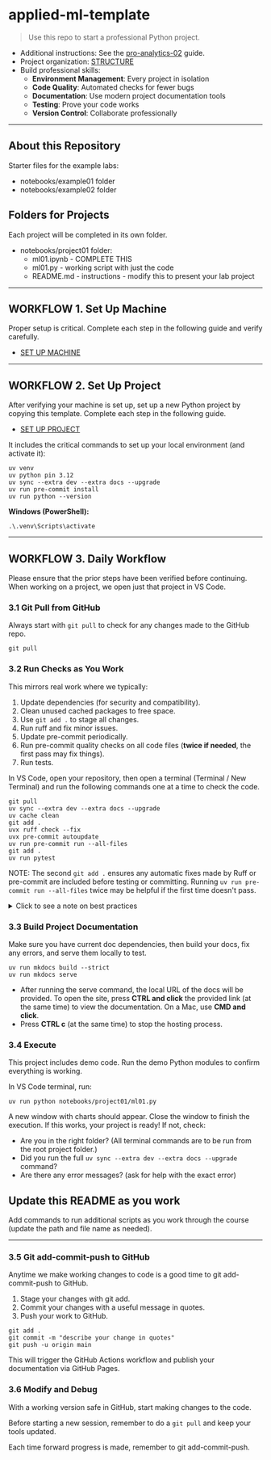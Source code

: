 # applied-ml-template

> Use this repo to start a professional Python project.

- Additional instructions: See the [pro-analytics-02](https://denisecase.github.io/pro-analytics-02/) guide.
- Project organization: [STRUCTURE](./STRUCTURE.md)
- Build professional skills:
  - **Environment Management**: Every project in isolation
  - **Code Quality**: Automated checks for fewer bugs
  - **Documentation**: Use modern project documentation tools
  - **Testing**: Prove your code works
  - **Version Control**: Collaborate professionally

---

## About this Repository

Starter files for the example labs:

- notebooks/example01 folder
- notebooks/example02 folder

## Folders for Projects

Each project will be completed in its own folder.

- notebooks/project01 folder:
  - ml01.ipynb - COMPLETE THIS
  - ml01.py - working script with just the code
  - README.md - instructions - modify this to present your lab project

---

## WORKFLOW 1. Set Up Machine

Proper setup is critical.
Complete each step in the following guide and verify carefully.

- [SET UP MACHINE](./SET_UP_MACHINE.md)

---

## WORKFLOW 2. Set Up Project

After verifying your machine is set up, set up a new Python project by copying this template.
Complete each step in the following guide.

- [SET UP PROJECT](./SET_UP_PROJECT.md)

It includes the critical commands to set up your local environment (and activate it):

```shell
uv venv
uv python pin 3.12
uv sync --extra dev --extra docs --upgrade
uv run pre-commit install
uv run python --version
```

**Windows (PowerShell):**

```shell
.\.venv\Scripts\activate
```
---

## WORKFLOW 3. Daily Workflow

Please ensure that the prior steps have been verified before continuing.
When working on a project, we open just that project in VS Code.

### 3.1 Git Pull from GitHub

Always start with `git pull` to check for any changes made to the GitHub repo.

```shell
git pull
```

### 3.2 Run Checks as You Work

This mirrors real work where we typically:

1. Update dependencies (for security and compatibility).
2. Clean unused cached packages to free space.
3. Use `git add .` to stage all changes.
4. Run ruff and fix minor issues.
5. Update pre-commit periodically.
6. Run pre-commit quality checks on all code files (**twice if needed**, the first pass may fix things).
7. Run tests.

In VS Code, open your repository, then open a terminal (Terminal / New Terminal) and run the following commands one at a time to check the code.

```shell
git pull
uv sync --extra dev --extra docs --upgrade
uv cache clean
git add .
uvx ruff check --fix
uvx pre-commit autoupdate
uv run pre-commit run --all-files
git add .
uv run pytest
```

NOTE: The second `git add .` ensures any automatic fixes made by Ruff or pre-commit are included before testing or committing.
Running `uv run pre-commit run --all-files` twice may be helpful if the first time doesn't pass. 

<details>
<summary>Click to see a note on best practices</summary>

`uvx` runs the latest version of a tool in an isolated cache, outside the virtual environment.
This keeps the project light and simple, but behavior can change when the tool updates.
For fully reproducible results, or when you need to use the local `.venv`, use `uv run` instead.

</details>

### 3.3 Build Project Documentation

Make sure you have current doc dependencies, then build your docs, fix any errors, and serve them locally to test.

```shell
uv run mkdocs build --strict
uv run mkdocs serve
```

- After running the serve command, the local URL of the docs will be provided. To open the site, press **CTRL and click** the provided link (at the same time) to view the documentation. On a Mac, use **CMD and click**.
- Press **CTRL c** (at the same time) to stop the hosting process.

### 3.4 Execute

This project includes demo code.
Run the demo Python modules to confirm everything is working.

In VS Code terminal, run:

```shell
uv run python notebooks/project01/ml01.py
```

A new window with charts should appear. Close the window to finish the execution. 
If this works, your project is ready! If not, check:

- Are you in the right folder? (All terminal commands are to be run from the root project folder.)
- Did you run the full `uv sync --extra dev --extra docs --upgrade` command?
- Are there any error messages? (ask for help with the exact error)

## Update this README as you work

Add commands to run additional scripts as you work through the course (update the path and file name as needed).

---

### 3.5 Git add-commit-push to GitHub

Anytime we make working changes to code is a good time to git add-commit-push to GitHub.

1. Stage your changes with git add.
2. Commit your changes with a useful message in quotes.
3. Push your work to GitHub.

```shell
git add .
git commit -m "describe your change in quotes"
git push -u origin main
```

This will trigger the GitHub Actions workflow and publish your documentation via GitHub Pages.

### 3.6 Modify and Debug

With a working version safe in GitHub, start making changes to the code.

Before starting a new session, remember to do a `git pull` and keep your tools updated.

Each time forward progress is made, remember to git add-commit-push.
